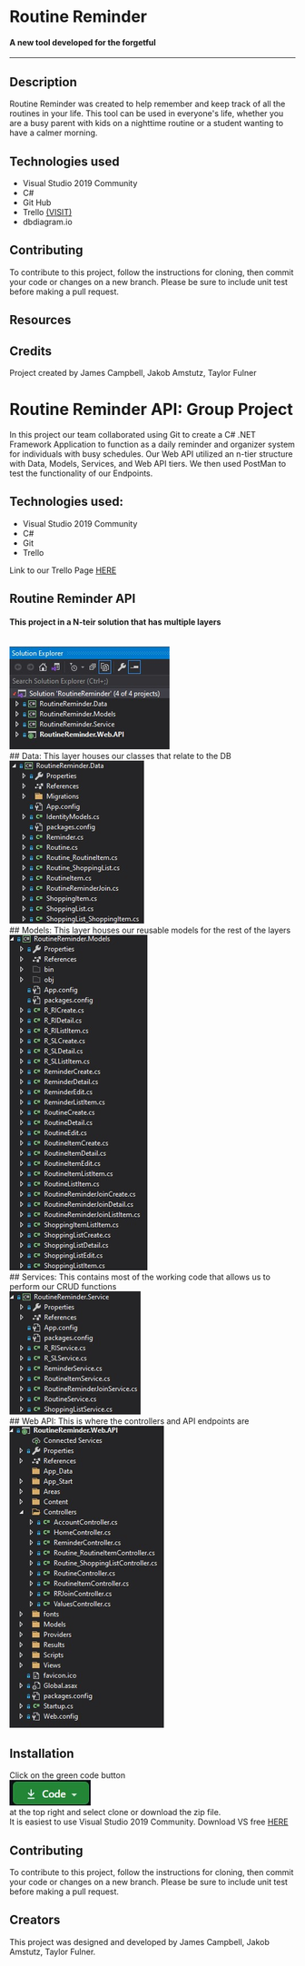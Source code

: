 
# Routine Reminder 
#### A new tool developed for the forgetful

---

## Description
Routine Reminder was created to help remember and keep track of all the routines in your life. This tool can be used in everyone's life, whether you are a busy parent with kids on a nighttime routine or a student wanting to have a calmer morning.

## Technologies used
*  Visual Studio 2019 Community
*  C#
*  Git Hub
*  Trello [(VISIT)](https://trello.com/b/pXmOUogx/routine-reminder)
*  dbdiagram.io

## Contributing
To contribute to this project, follow the instructions for cloning, then commit your code or changes on a new branch.  Please be sure to include unit test before making a pull request.

## Resources


## Credits
Project created by James Campbell, Jakob Amstutz, Taylor Fulner

# Routine Reminder API: Group Project

In this project our team collaborated using Git to create a C# .NET Framework Application to function as a daily reminder and organizer system for individuals with busy schedules. Our Web API utilized an n-tier structure with Data, Models, Services, and Web API tiers. We then used PostMan to test the functionality of our Endpoints.

## Technologies used:
*  Visual Studio 2019 Community
*  C#
*  Git
*  Trello 

Link to our Trello Page [HERE](https://trello.com/b/pXmOUogx/routine-reminder)

## Routine Reminder API

#### This project in a N-teir solution that has multiple layers
<br>
<img src="solution.jpg">
<br>
## Data: 
This layer houses our classes that relate to the DB
<br>
<img src="data.jpg">
<br>
## Models: 
This layer houses our reusable models for the rest of the layers
<br>
<img src="models.jpg">
<br>
## Services: 
This contains most of the working code that allows us to perform our CRUD functions
<br>
<img src="service.jpg">
<br>
## Web API: 
This is where the controllers and API endpoints are
<br>
<img src="webapi.jpg">
<br>

## Installation

Click on the green code button <br><img src="Code Download Button.jpg"><br> at the top right and select clone or download the zip file. <br> 
It is easiest to use Visual Studio 2019 Community.  Download VS free [HERE](https://visualstudio.microsoft.com/downloads/)<br />

## Contributing
To contribute to this project, follow the instructions for cloning, then commit your code or changes on a new branch.  Please be sure to include unit test before making a pull request.

## Creators
This project was designed and developed by James Campbell, Jakob Amstutz, Taylor Fulner.



